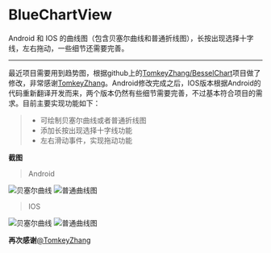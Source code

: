 # BlueChartView
Android 和 IOS 的曲线图（包含贝塞尔曲线和普通折线图），长按出现选择十字线，左右拖动，一些细节还需要完善。

------

最近项目需要用到趋势图，根据github上的[TomkeyZhang/BesselChart](https://github.com/TomkeyZhang/BesselChart)项目做了修改，非常感谢[TomkeyZhang](https://github.com/TomkeyZhang)。Android修改完成之后，IOS版本根据Android的代码重新翻译开发而来，两个版本仍然有些细节需要完善，不过基本符合项目的需求。目前主要实现功能如下：
> * 可绘制贝塞尔曲线或者普通折线图
> * 添加长按出现选择十字线功能
> * 左右滑动事件，实现拖动功能

**截图**
> Android

![贝塞尔曲线](https://github.com/chengli3209/BlueChartView/blob/master/Android/%E8%B4%9D%E5%A1%9E%E5%B0%94%E6%9B%B2%E7%BA%BF%E5%9B%BE.jpg)
![普通曲线图](https://github.com/chengli3209/BlueChartView/blob/master/Android/%E8%B4%9D%E5%A1%9E%E5%B0%94%E6%9B%B2%E7%BA%BF%E5%9B%BE.jpg)

> IOS

![贝塞尔曲线](https://github.com/chengli3209/BlueChartView/blob/master/IOS/%E8%B4%9D%E5%A1%9E%E5%B0%94%E6%9B%B2%E7%BA%BF%E5%9B%BE.png)
![普通曲线图](https://github.com/chengli3209/BlueChartView/blob/master/IOS/%E6%99%AE%E9%80%9A%E6%9B%B2%E7%BA%BF%E5%9B%BE.png)


**再次感谢**[@TomkeyZhang](https://github.com/TomkeyZhang)
